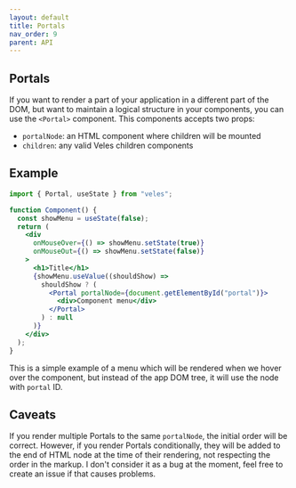 ```yaml
---
layout: default
title: Portals
nav_order: 9
parent: API
---
```


## Portals

If you want to render a part of your application in a different part of the DOM, but want to maintain a logical structure in your components, you can use the `<Portal>` component. This components accepts two props:

- `portalNode`: an HTML component where children will be mounted
- `children`: any valid Veles children components

## Example

```jsx
import { Portal, useState } from "veles";

function Component() {
  const showMenu = useState(false);
  return (
    <div
      onMouseOver={() => showMenu.setState(true)}
      onMouseOut={() => showMenu.setState(false)}
    >
      <h1>Title</h1>
      {showMenu.useValue((shouldShow) =>
        shouldShow ? (
          <Portal portalNode={document.getElementById("portal")}>
            <div>Component menu</div>
          </Portal>
        ) : null
      )}
    </div>
  );
}
```

This is a simple example of a menu which will be rendered when we hover over the component, but instead of the app DOM tree, it will use the node with `portal` ID.

## Caveats

If you render multiple Portals to the same `portalNode`, the initial order will be correct. However, if you render Portals conditionally, they will be added to the end of HTML node at the time of their rendering, not respecting the order in the markup. I don't consider it as a bug at the moment, feel free to create an issue if that causes problems.
